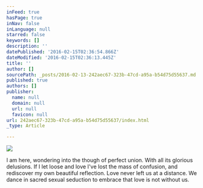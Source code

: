```yaml
---
inFeed: true
hasPage: true
inNav: false
inLanguage: null
starred: false
keywords: []
description: ''
datePublished: '2016-02-15T02:36:54.866Z'
dateModified: '2016-02-15T02:36:13.445Z'
title: ''
author: []
sourcePath: _posts/2016-02-13-242aec67-323b-47cd-a95a-b54d75d55637.md
published: true
authors: []
publisher:
  name: null
  domain: null
  url: null
  favicon: null
url: 242aec67-323b-47cd-a95a-b54d75d55637/index.html
_type: Article

---
```

![](https://the-grid-user-content.s3-us-west-2.amazonaws.com/ef5bfacf-78c7-4b2d-87fb-83f4b78464e4.jpg)

I am here, wondering into the though of perfect union. With all its glorious delusions.  If I let loose and love I've lost the mass of confusion, and rediscover my own beautiful reflection. Love never left us at a distance. We dance in sacred sexual seduction to embrace that  love is not without us.